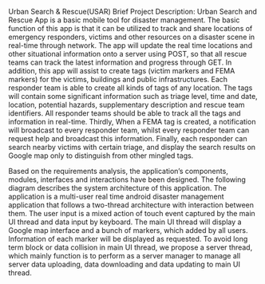 Urban Search & Rescue(USAR)
Brief Project Description:
Urban Search and Rescue App is a basic mobile tool for disaster management. The
basic function of this app is that it can be utilized to track and share locations of emergency
responders, victims and other resources on a disaster scene in real-time through network.
The app will update the real time locations and other situational information onto a server
using POST, so that all rescue teams can track the latest information and progress through
GET.
In addition, this app will assist to create tags (victim markers and FEMA markers) for
the victims, buildings and public infrastructures. Each responder team is able to create all
kinds of tags of any location. The tags will contain some significant information such as
triage level, time and date, location, potential hazards, supplementary description and
rescue team identifiers. All responder teams should be able to track all the tags and
information in real-time.
Thirdly, When a FEMA tag is created, a notification will broadcast to every responder
team, whilst every responder team can request help and broadcast this information.
Finally, each responder can search nearby victims with certain triage, and display the
search results on Google map only to distinguish from other mingled tags.

Based on the requirements analysis, the application’s components, modules, interfaces
and interactions have been designed. The following diagram describes the system
architecture of this application.
The application is a multi-user real time android disaster management application that
follows a two-thread architecture with interaction between them. The user input is a mixed
action of touch event captured by the main UI thread and data input by keyboard. The main
UI thread will display a Google map interface and a bunch of markers, which added by all
users. Information of each marker will be displayed as requested. To avoid long term block
or data collision in main UI thread, we propose a server thread, which mainly function is to
perform as a server manager to manage all server data uploading, data downloading and
data updating to main UI thread.
